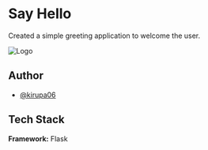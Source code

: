 # Say Hello

Created a simple greeting application to welcome the user.

![Logo](https://us.123rf.com/450wm/tintin75/tintin751403/tintin75140300068/27373787-two-businessmen-say-hello-they-will-do-a-deal.jpg?ver=6)

## Author

- [@kirupa06](https://www.github.com/kirupa06)

## Tech Stack

**Framework:** Flask
